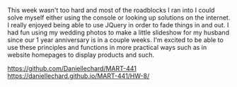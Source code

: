This week wasn't too hard and most of the roadblocks I ran into I could solve myself either using the console or looking up solutions on the internet. I really enjoyed being able to use JQuery in order to fade things in and out. I had fun using my wedding photos to make a little slideshow for my husband since our 1 year anniversary is in a couple weeks. I'm excited to be able to use these principles and functions in more practical ways such as in website homepages to display products and such.

https://github.com/Daniellechard/MART-441
https://daniellechard.github.io/MART-441/HW-8/
